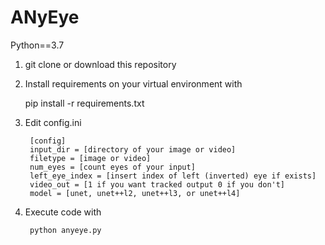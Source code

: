 # ANyEye

Python==3.7

1. git clone or download this repository

2. Install requirements on your virtual environment with

    pip install -r requirements.txt

3. Edit config.ini

        [config]
        input_dir = [directory of your image or video]
        filetype = [image or video]
        num_eyes = [count eyes of your input]
        left_eye_index = [insert index of left (inverted) eye if exists]
        video_out = [1 if you want tracked output 0 if you don't]
        model = [unet, unet++l2, unet++l3, or unet++l4]

4. Execute code with

        python anyeye.py

